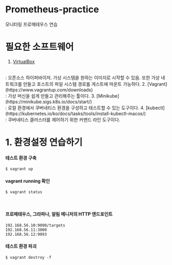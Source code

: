 # Prometheus-practice
 모니터링 프로메테우스 연습

 # 필요한 소프트웨어
 1. [VirtualBox](https://www.virtualbox.org/wiki/Downloads)
 </br>
    : 오픈소스 하이퍼바이저. 가상 시스템을 원하는 이미지로 시작할 수 있음. 또한 가상 네트워크를 만들고 호스트의 파일 시스템 경로를 게스트에 마운트 가능하다.
 2. [Vagrant](https://www.vagrantup.com/downloads)
 </br>
    : 가상 머신을 쉽게 만들고 관리해주는 툴이다.
 3. [Minikube](https://minikube.sigs.k8s.io/docs/start/)
 </br>
    : 로컬 환경에서 쿠버네티스 환경을 구성하고 테스트할 수 있는 도구이다.
 4. [kubectl](https://kubernetes.io/ko/docs/tasks/tools/install-kubectl-macos/)
 </br>
    : 쿠버네티스 클러스터를 제어하기 위한 커맨드 라인 도구이다.




<br/>

# 1. 환경설정 연습하기
#### 테스트 환경 구축
    $ vagrant up
#### vagrant running 확인
    $ vagrant status

</br>

#### 프로메테우스, 그라파나, 알림 메니저의 HTTP 엔드포인트
    192.168.56.10:9090/targets
    192.168.56.11:3000
    192.168.56.12:9093

#### 테스트 환경 파괴
    $ vagrant destroy -f